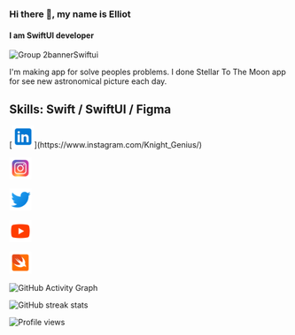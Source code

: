 ### Hi there 👋, my name is Elliot
#### I am SwiftUI developer
![Group 2bannerSwiftui](https://pbs.twimg.com/profile_banners/1449475543875870727/1658999785/1500x500)


I'm making app for solve peoples problems. I done Stellar To The Moon app for see new astronomical picture each day.

## Skills: Swift / SwiftUI / Figma 
<p float="left">
[<img src='https://github.com/Harry-KNIGHT/ImageGifVideoForReadme/blob/main/SocialNetwork/LinkedinIcon.png' alt='Linkedin' height='40'>](https://www.instagram.com/Knight_Genius/)

[<img src='https://github.com/Harry-KNIGHT/ImageGifVideoForReadme/blob/main/SocialNetwork/InstagramIcon.png' alt='instagram' height='40'>](https://www.instagram.com/Knight_Genius/)

[<img src='https://github.com/Harry-KNIGHT/ImageGifVideoForReadme/blob/main/SocialNetwork/TwitterIcon.png' alt='twitter' height='40'>](https://twitter.com/ellioto0o)  

[<img src='https://github.com/Harry-KNIGHT/ImageGifVideoForReadme/blob/main/SocialNetwork/YTBIcon.png' alt='YouTube' height='40'>](https://www.youtube.com/channel/https://www.youtube.com/channel/UCaLjq9jNstlbZGXT2-WnVUA)

[<img src='https://github.com/Harry-KNIGHT/ImageGifVideoForReadme/blob/main/SocialNetwork/SwiftIcon.png' alt='website' height='40'>](https://www.apprendre-swiftui.fr/offre-swift-basics?sa=sa0025889476017fbbabc3366b1fa16ab30f469b99)  
</p>

![GitHub Activity Graph](https://activity-graph.herokuapp.com/graph?username=Harry-KNIGHT)  

![GitHub streak stats](https://github-readme-streak-stats.herokuapp.com/?user=Harry-KNIGHT)  

![Profile views](https://gpvc.arturio.dev/Harry-KNIGHT)  

